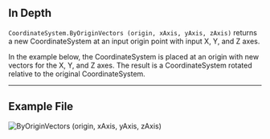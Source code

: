 <!--- Autodesk.DesignScript.Geometry.CoordinateSystem.ByOriginVectors(origin, xAxis, yAxis, zAxis) --->
<!--- KLFVJ5DI7APVNODARMSE3JM5C27DG62OXUUQRS3HCDTZYO6IBOZA --->
## In Depth
`CoordinateSystem.ByOriginVectors (origin, xAxis, yAxis, zAxis)` returns a new CoordinateSystem at an input origin point with input X, Y, and Z axes.

In the example below, the CoordinateSystem is placed at an origin with new vectors for the X, Y, and Z axes. The result is a CoordinateSystem rotated relative to the original CoordinateSystem.

___
## Example File

![ByOriginVectors (origin, xAxis, yAxis, zAxis)](./KLFVJ5DI7APVNODARMSE3JM5C27DG62OXUUQRS3HCDTZYO6IBOZA_img.jpg)

